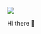 

<img src="https://capsule-render.vercel.app/api?type=waving&color=auto&height=300&section=header&text=MinGuk&fontSize=90" />










<p>
Hi there 👋
</p>

<br/>
<!--
**leeminguk/leeminguk** is a ✨ _special_ ✨ repository because its `README.md` (this file) appears on your GitHub profile.

Here are some ideas to get you started:

- 🔭 I’m currently working on ...
- 🌱 I’m currently learning ...
- 👯 I’m looking to collaborate on ...
- 🤔 I’m looking for help with ...
- 💬 Ask me about ...
- 📫 How to reach me: ...
- 😄 Pronouns: ...
- ⚡ Fun fact: ...
-->
